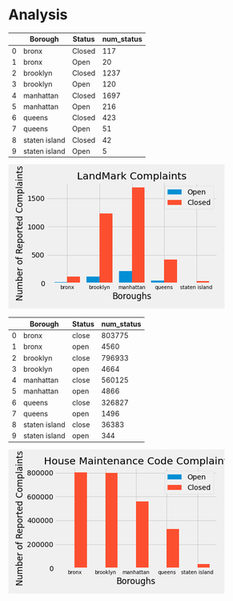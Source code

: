 # Analysis


|        | Borough | Status | num_status |
|--------|---------|--------|------------|
0        |  bronx  | Closed |     117    |
1        |  bronx  |  Open  |     20     |
2        |brooklyn | Closed |     1237   |
3        |brooklyn |  Open  |     120    |
4        |manhattan| Closed |     1697   |
5        |manhattan|  Open  |     216    |
6        |queens   | Closed |     423    |
7        |queens   |  Open  |     51     |
8        |staten island|  Closed |          42 |
9        |staten island|    Open |          5  |

![graph](landmark.png)

|        | Borough | Status | num_status |
|--------|---------|--------|------------|
0        |  bronx  | close  |   803775   |
1        |  bronx  | open   |    4560    |
2        |brooklyn | close  |   796933   |
3        |brooklyn |  open  |    4664    |
4        |manhattan| close  |   560125   |
5        |manhattan|  open  |    4866    |
6        |queens   |  close |   326827   |
7        |queens   |  open  |    1496    |
8        |staten island|  close |       36383 |
9        |staten island |  open |       344 |

![graph](Housing.png)
